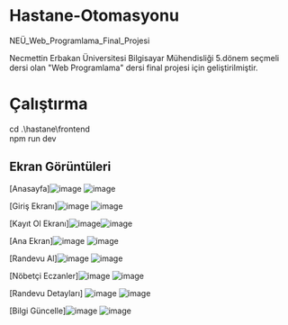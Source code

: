 # Hastane-Otomasyonu
NEÜ_Web_Programlama_Final_Projesi

Necmettin Erbakan Üniversitesi Bilgisayar Mühendisliği 5.dönem seçmeli dersi olan "Web Programlama" dersi final projesi için geliştirilmiştir. 

# Çalıştırma
cd .\hastane\frontend\
npm run dev


## Ekran Görüntüleri

[Anasayfa]![image](https://github.com/SemaEkmekci/Hastane-Otomasyonu/assets/94064744/7e20af7a-b992-4d6a-97f5-81c4a117b32c) ![image](https://github.com/SemaEkmekci/Hastane-Otomasyonu/assets/94064744/f8de6299-bbf1-42ee-b56a-d146edadba43)

[Giriş Ekranı]![image](https://github.com/SemaEkmekci/Hastane-Otomasyonu/assets/94064744/3a15afc3-9709-4810-9957-45f3684e0b07) ![image](https://github.com/SemaEkmekci/Hastane-Otomasyonu/assets/94064744/a5c4d9b6-d31f-4137-9e7b-97060bd268ad)

[Kayıt Ol Ekranı]![image](https://github.com/SemaEkmekci/Hastane-Otomasyonu/assets/94064744/01db47fd-a09e-4763-9f70-7a5feb8a7915)![image](https://github.com/SemaEkmekci/Hastane-Otomasyonu/assets/94064744/636ed290-6b35-4cce-8417-6575f83b9c7e)

[Ana Ekran]![image](https://github.com/SemaEkmekci/Hastane-Otomasyonu/assets/94064744/8cf5b60e-0167-49b2-b143-ce38652faa14)
![image](https://github.com/SemaEkmekci/Hastane-Otomasyonu/assets/94064744/3aecb5f5-cf53-416e-8799-b29f7745f2ab)

[Randevu Al]![image](https://github.com/SemaEkmekci/Hastane-Otomasyonu/assets/94064744/6665a306-6552-4606-ba8c-165fc84f17fc)
![image](https://github.com/SemaEkmekci/Hastane-Otomasyonu/assets/94064744/b3c4ceae-3381-4e51-9900-9f9db9e6493d)

[Nöbetçi Eczanler]![image](https://github.com/SemaEkmekci/Hastane-Otomasyonu/assets/94064744/c9f521e6-a95a-4035-8187-f342d3ab0f54)
![image](https://github.com/SemaEkmekci/Hastane-Otomasyonu/assets/94064744/637e08b1-374c-4e73-96dc-4a2a530dd655)

[Randevu Detayları]
![image](https://github.com/SemaEkmekci/Hastane-Otomasyonu/assets/94064744/34246000-6dfe-42f0-b138-26714b59330c)
![image](https://github.com/SemaEkmekci/Hastane-Otomasyonu/assets/94064744/25cb8628-a738-4025-8deb-1190521b4f0b)

[Bilgi Güncelle]![image](https://github.com/SemaEkmekci/Hastane-Otomasyonu/assets/94064744/03241468-095d-4ffa-8314-50638f5b493e)
![image](https://github.com/SemaEkmekci/Hastane-Otomasyonu/assets/94064744/1bd9d3ed-1f78-4b50-a2f2-4bd70303c1df)



